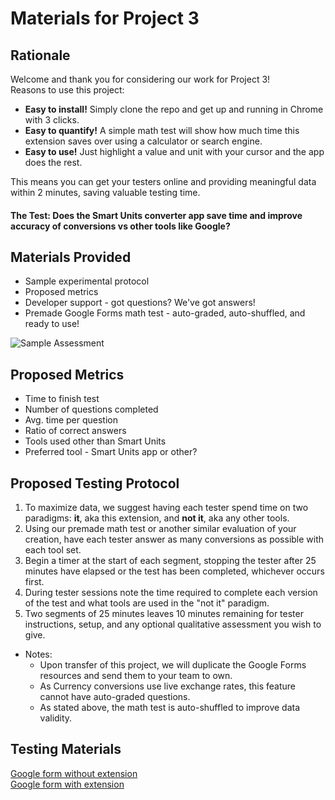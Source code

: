 # Materials for Project 3

## Rationale
Welcome and thank you for considering our work for Project 3!<br>
Reasons to use this project:
- <b>Easy to install!</b> Simply clone the repo and get up and running in Chrome with 3 clicks.
- <b>Easy to quantify!</b> A simple math test will show how much time this extension saves over using a calculator or search engine.
- <b>Easy to use!</b> Just highlight a value and unit with your cursor and the app does the rest.

This means you can get your testers online and providing meaningful data within 2 minutes, saving valuable testing time.

#### The Test: Does the Smart Units converter app save time and improve accuracy of conversions vs other tools like Google?

## Materials Provided
-   Sample experimental protocol
-   Proposed metrics
-   Developer support - got questions? We've got answers!
-   Premade Google Forms math test - auto-graded, auto-shuffled, and ready to use!

![Sample Assessment](assets/Images/assessment.png)

## Proposed Metrics
-   Time to finish test
-   Number of questions completed
-   Avg. time per question
-   Ratio of correct answers
-   Tools used other than Smart Units
-   Preferred tool - Smart Units app or other?

## Proposed Testing Protocol
1. To maximize data, we suggest having each tester spend time on two paradigms: <b>it</b>, aka this extension, and <b>not it</b>, aka any other tools.
2. Using our premade math test or another similar evaluation of your creation, have each tester answer as many conversions as possible with each tool set.
3. Begin a timer at the start of each segment, stopping the tester after 25 minutes have elapsed or the test has been completed, whichever occurs first.
4. During tester sessions note the time required to complete each version of the test and what tools are used in the "not it" paradigm.
5. Two segments of 25 minutes leaves 10 minutes remaining for tester instructions, setup, and any optional qualitative assessment you wish to give.

-   Notes:
    -   Upon transfer of this project, we will duplicate the Google Forms resources and send them to your team to own.
    -   As Currency conversions use live exchange rates, this feature cannot have auto-graded questions.
    -   As stated above, the math test is auto-shuffled to improve data validity.
## Testing Materials
[Google form without extension](https://docs.google.com/forms/d/108sYytUurFzgU9FJrG8OgYAZ18uqIdGC2cNH_7b6e4Y/edit?usp=sharing)
<br>
[Google form with extension](https://docs.google.com/forms/d/16mkOVU0O_fzDhNIpuOv54SLz9qvuyV27IkKPMgQlLzs/edit?usp=sharing)
